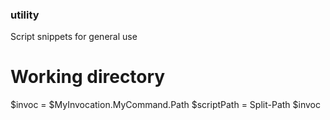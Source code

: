 ### utility ###
Script snippets for general use

# Working directory
$invoc = $MyInvocation.MyCommand.Path
$scriptPath = Split-Path $invoc
